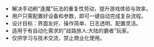 - 解决手动刷"逢魔"玩法的重复性劳动，提升游戏体验与效率。
- 用户只需配置好设备和参数，即可一键自动完成复杂流程。
- 设计目标：界面友好、操作简单、日志透明、配置灵活。
- 适用于有自动化需求的"歧路旅人:大陆的霸者"玩家。
- 仅供学习与技术交流，禁止商业化使用。 